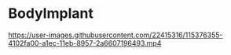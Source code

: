 # BodyImplant

https://user-images.githubusercontent.com/22415316/115376355-4102fa00-a1ec-11eb-8957-2a6607196493.mp4
